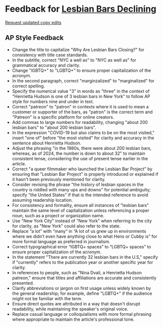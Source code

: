 # Feedback for [Lesbian Bars Declining](https://ml4998.github.io/Lesbianbars/)

[Request updated copy edits](https://github.com/jsoma/data-studio-projects-2024/issues/new/choose)

## AP Style Feedback

- Change the title to capitalize "Why Are Lesbian Bars Closing?" for consistency with title case standards.
- In the subtitle, correct "NYC a well as" to "NYC as well as" for grammatical accuracy and clarity.
- Change "lGBTQ+" to "LGBTQ+" to ensure proper capitalization of the acronym.
- In the second paragraph, correct "marginzalized" to "marginalized" for correct spelling.
- Specify the numerical value "3" in words as "three" in the context of "Henrietta Hudson is one of 3 lesbian bars in New York" to follow AP style for numbers nine and under in text.
- Correct "patreon" to "patron" in contexts where it is used to mean a customer or supporter of the bars, as "patron" is the correct term and "Patreon" is a specific platform for online creators.
- Add commas to large numbers for readability, changing "about 200 lesbian bars" to "about 200 lesbian bars".
- In the expression "COVID-19 but also claims to be on the most visited," insert "one of" before "the most visited" for clarity and accuracy in the sentence about Henrietta Hudson.
- Adjust the phrasing "in the 1980s, there were about 200 lesbian bars, whereas, as of 2024, the number is down to about 32" to maintain consistent tense, considering the use of present tense earlier in the article.
- Correct "a queer filmmaker who launched the Lesbian Bar Project" by ensuring that "Lesbian Bar Project" is properly introduced or explained if it hasn't been previously mentioned for clarity.
- Consider revising the phrase "the history of lesbian spaces in the country is riddled with many ups and downs" for potential ambiguity; specify "the United States" if that is the intended reference to avoid assuming readership location.
- For consistency and formality, ensure all instances of "lesbian bars" maintain the same level of capitalization unless referencing a proper noun, such as a project or organization name.
- Use "New York City" instead of "New York" when referring to the city for clarity, as "New York" could also refer to the state.
- Replace “a lot” with “many” in “A lot of us grew up in environments where we didn’t even have anything close to what Hens or Cubby is” for more formal language as preferred in journalism.
- Correct typographical error “lGBTQ+ spaces” to “LGBTQ+ spaces” to ensure proper capitalization of the acronym.
- In the statement "There are currently 32 lesbian bars in the U.S," specify if "currently" refers to the publication year or another specific year for clarity.
- In references to people, such as "Nina Dvali, a Henrietta Hudson patreon," ensure that titles and affiliations are accurate and consistently presented.
- Clarify abbreviations or jargon on first usage unless widely known by the general readership; for example, define "LGBTQ+" if the audience might not be familiar with the term.
- Ensure direct quotes are attributed in a way that doesn't disrupt readability, while maintaining the speaker's original voice.
- Replace casual language or colloquialisms with more formal phrasing where appropriate to maintain the article's professional tone.